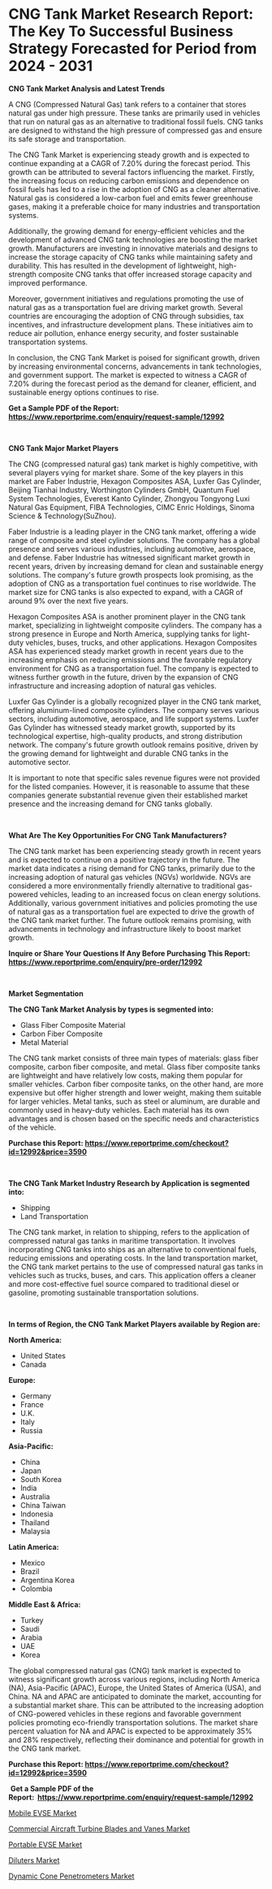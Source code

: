 <p><h1>CNG Tank Market Research Report: The Key To Successful Business Strategy Forecasted for Period from 2024 - 2031</h1></p><p><strong>CNG Tank Market Analysis and Latest Trends</strong></p>
<p><p>A CNG (Compressed Natural Gas) tank refers to a container that stores natural gas under high pressure. These tanks are primarily used in vehicles that run on natural gas as an alternative to traditional fossil fuels. CNG tanks are designed to withstand the high pressure of compressed gas and ensure its safe storage and transportation.</p><p>The CNG Tank Market is experiencing steady growth and is expected to continue expanding at a CAGR of 7.20% during the forecast period. This growth can be attributed to several factors influencing the market. Firstly, the increasing focus on reducing carbon emissions and dependence on fossil fuels has led to a rise in the adoption of CNG as a cleaner alternative. Natural gas is considered a low-carbon fuel and emits fewer greenhouse gases, making it a preferable choice for many industries and transportation systems.</p><p>Additionally, the growing demand for energy-efficient vehicles and the development of advanced CNG tank technologies are boosting the market growth. Manufacturers are investing in innovative materials and designs to increase the storage capacity of CNG tanks while maintaining safety and durability. This has resulted in the development of lightweight, high-strength composite CNG tanks that offer increased storage capacity and improved performance.</p><p>Moreover, government initiatives and regulations promoting the use of natural gas as a transportation fuel are driving market growth. Several countries are encouraging the adoption of CNG through subsidies, tax incentives, and infrastructure development plans. These initiatives aim to reduce air pollution, enhance energy security, and foster sustainable transportation systems.</p><p>In conclusion, the CNG Tank Market is poised for significant growth, driven by increasing environmental concerns, advancements in tank technologies, and government support. The market is expected to witness a CAGR of 7.20% during the forecast period as the demand for cleaner, efficient, and sustainable energy options continues to rise.</p></p>
<p><strong>Get a Sample PDF of the Report:&nbsp; <a href="https://www.reportprime.com/enquiry/request-sample/12992">https://www.reportprime.com/enquiry/request-sample/12992</a></strong></p>
<p>&nbsp;</p>
<p><strong>CNG Tank Major Market Players</strong></p>
<p><p>The CNG (compressed natural gas) tank market is highly competitive, with several players vying for market share. Some of the key players in this market are Faber Industrie, Hexagon Composites ASA, Luxfer Gas Cylinder, Beijing Tianhai Industry, Worthington Cylinders GmbH, Quantum Fuel System Technologies, Everest Kanto Cylinder, Zhongyou Tongyong Luxi Natural Gas Equipment, FIBA Technologies, CIMC Enric Holdings, Sinoma Science & Technology(SuZhou).</p><p>Faber Industrie is a leading player in the CNG tank market, offering a wide range of composite and steel cylinder solutions. The company has a global presence and serves various industries, including automotive, aerospace, and defense. Faber Industrie has witnessed significant market growth in recent years, driven by increasing demand for clean and sustainable energy solutions. The company's future growth prospects look promising, as the adoption of CNG as a transportation fuel continues to rise worldwide. The market size for CNG tanks is also expected to expand, with a CAGR of around 9% over the next five years.</p><p>Hexagon Composites ASA is another prominent player in the CNG tank market, specializing in lightweight composite cylinders. The company has a strong presence in Europe and North America, supplying tanks for light-duty vehicles, buses, trucks, and other applications. Hexagon Composites ASA has experienced steady market growth in recent years due to the increasing emphasis on reducing emissions and the favorable regulatory environment for CNG as a transportation fuel. The company is expected to witness further growth in the future, driven by the expansion of CNG infrastructure and increasing adoption of natural gas vehicles.</p><p>Luxfer Gas Cylinder is a globally recognized player in the CNG tank market, offering aluminum-lined composite cylinders. The company serves various sectors, including automotive, aerospace, and life support systems. Luxfer Gas Cylinder has witnessed steady market growth, supported by its technological expertise, high-quality products, and strong distribution network. The company's future growth outlook remains positive, driven by the growing demand for lightweight and durable CNG tanks in the automotive sector.</p><p>It is important to note that specific sales revenue figures were not provided for the listed companies. However, it is reasonable to assume that these companies generate substantial revenue given their established market presence and the increasing demand for CNG tanks globally.</p></p>
<p>&nbsp;</p>
<p><strong>What Are The Key Opportunities For CNG Tank Manufacturers?</strong></p>
<p><p>The CNG tank market has been experiencing steady growth in recent years and is expected to continue on a positive trajectory in the future. The market data indicates a rising demand for CNG tanks, primarily due to the increasing adoption of natural gas vehicles (NGVs) worldwide. NGVs are considered a more environmentally friendly alternative to traditional gas-powered vehicles, leading to an increased focus on clean energy solutions. Additionally, various government initiatives and policies promoting the use of natural gas as a transportation fuel are expected to drive the growth of the CNG tank market further. The future outlook remains promising, with advancements in technology and infrastructure likely to boost market growth.</p></p>
<p><strong>Inquire or Share Your Questions If Any Before Purchasing This Report: <a href="https://www.reportprime.com/enquiry/pre-order/12992">https://www.reportprime.com/enquiry/pre-order/12992</a></strong></p>
<p>&nbsp;</p>
<p><strong>Market Segmentation</strong></p>
<p><strong>The CNG Tank Market Analysis by types is segmented into:</strong></p>
<p><ul><li>Glass Fiber Composite Material</li><li>Carbon Fiber Composite</li><li>Metal Material</li></ul></p>
<p><p>The CNG tank market consists of three main types of materials: glass fiber composite, carbon fiber composite, and metal. Glass fiber composite tanks are lightweight and have relatively low costs, making them popular for smaller vehicles. Carbon fiber composite tanks, on the other hand, are more expensive but offer higher strength and lower weight, making them suitable for larger vehicles. Metal tanks, such as steel or aluminum, are durable and commonly used in heavy-duty vehicles. Each material has its own advantages and is chosen based on the specific needs and characteristics of the vehicle.</p></p>
<p><strong>Purchase this Report:&nbsp;<a href="https://www.reportprime.com/checkout?id=12992&price=3590">https://www.reportprime.com/checkout?id=12992&price=3590</a></strong></p>
<p>&nbsp;</p>
<p><strong>The CNG Tank Market Industry Research by Application is segmented into:</strong></p>
<p><ul><li>Shipping</li><li>Land Transportation</li></ul></p>
<p><p>The CNG tank market, in relation to shipping, refers to the application of compressed natural gas tanks in maritime transportation. It involves incorporating CNG tanks into ships as an alternative to conventional fuels, reducing emissions and operating costs. In the land transportation market, the CNG tank market pertains to the use of compressed natural gas tanks in vehicles such as trucks, buses, and cars. This application offers a cleaner and more cost-effective fuel source compared to traditional diesel or gasoline, promoting sustainable transportation solutions.</p></p>
<p>&nbsp;</p>
<p><strong>In terms of Region, the CNG Tank Market Players available by Region are:</strong></p>
<p>
    <p> <strong> North America: </strong>
        <ul>
            <li>United States</li>
            <li>Canada</li>
        </ul>
        </p> 
    <p> <strong> Europe: </strong>
        <ul>
            <li>Germany</li>
            <li>France</li>
            <li>U.K.</li>
            <li>Italy</li>
            <li>Russia</li>
        </ul>
        </p> 
    <p> <strong> Asia-Pacific: </strong>
        <ul>
            <li>China</li>
            <li>Japan</li>
            <li>South Korea</li>
            <li>India</li>
            <li>Australia</li>
            <li>China Taiwan</li>
            <li>Indonesia</li>
            <li>Thailand</li>
            <li>Malaysia</li>
        </ul>
        </p> 
    <p> <strong> Latin America: </strong>
        <ul>
            <li>Mexico</li>
            <li>Brazil</li>
            <li>Argentina Korea</li>
            <li>Colombia</li>
        </ul>
        </p> 
    <p> <strong> Middle East & Africa: </strong>
        <ul>
            <li>Turkey</li>
            <li>Saudi</li>
            <li>Arabia</li>
            <li>UAE</li>
            <li>Korea</li>
        </ul>
    </p>
    </p>
<p><p>The global compressed natural gas (CNG) tank market is expected to witness significant growth across various regions, including North America (NA), Asia-Pacific (APAC), Europe, the United States of America (USA), and China. NA and APAC are anticipated to dominate the market, accounting for a substantial market share. This can be attributed to the increasing adoption of CNG-powered vehicles in these regions and favorable government policies promoting eco-friendly transportation solutions. The market share percent valuation for NA and APAC is expected to be approximately 35% and 28% respectively, reflecting their dominance and potential for growth in the CNG tank market.</p></p>
<p><strong>Purchase this Report: <a href="https://www.reportprime.com/checkout?id=12992&price=3590">https://www.reportprime.com/checkout?id=12992&price=3590</a></strong></p>
<p>&nbsp;<strong>Get a Sample PDF of the Report:&nbsp;&nbsp;<a href="https://www.reportprime.com/enquiry/request-sample/12992">https://www.reportprime.com/enquiry/request-sample/12992</a></strong></p>
<p><strong></strong></p>
<p><p><a href="https://www.linkedin.com/pulse/mobile-evse-market-size-share-amp-trends-analysis-report-a3sme/">Mobile EVSE Market</a></p><p><a href="https://www.linkedin.com/pulse/commercial-aircraft-turbine-blades-vanes-market-size-share-s8pke/">Commercial Aircraft Turbine Blades and Vanes Market</a></p><p><a href="https://www.linkedin.com/pulse/portable-evse-market-insights-players-forecast-till-3ocqe/">Portable EVSE Market</a></p><p><a href="https://github.com/aliciawhite5576/Market-Research-Report-List-2/blob/main/diluters-market.md">Diluters Market</a></p><p><a href="https://github.com/marloy8/Market-Research-Report-List-2/blob/main/dynamic-cone-penetrometers-market.md">Dynamic Cone Penetrometers Market</a></p></p>